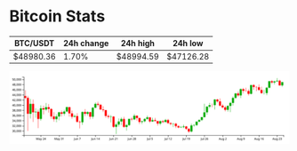 # Bitcoin Stats

BTC/USDT|24h change|24h high|24h low|
|---|---|---|---|
|$48980.36|1.70%|$48994.59|$47126.28|

<img src="./chart.svg">
